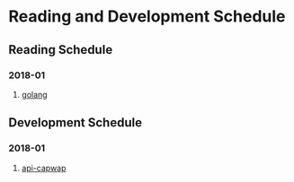 # Reading and Development Schedule

## Reading Schedule

### 2018-01
1. [golang](https://golang.org/)  


## Development Schedule

### 2018-01
1. [api-capwap](https://github.com/zqqiang/api-capwap.git)  

